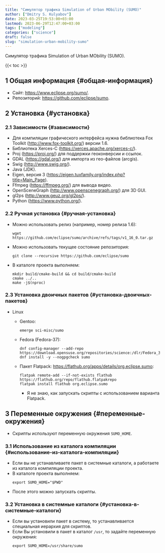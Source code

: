 ```yaml
---
title: "Симулятор трафика Simulation of Urban MObility (SUMO)"
author: ["Dmitry S. Kulyabov"]
date: 2023-03-25T19:53:00+03:00
lastmod: 2023-06-29T12:47:00+03:00
tags: ["modeling"]
categories: ["science"]
draft: false
slug: "simulation-urban-mobility-sumo"
---
```


Симулятор трафика Simulation of Urban MObility (SUMO).

<!--more-->

{{< toc >}}


## <span class="section-num">1</span> Общая информация {#общая-информация}

-   Сайт: <https://www.eclipse.org/sumo/>.
-   Репозиторий: <https://github.com/eclipse/sumo>.


## <span class="section-num">2</span> Установка {#установка}


### <span class="section-num">2.1</span> Зависимости {#зависимости}

-   Для компиляции графического интерфейса нужна библиотека Fox Toolkit (<http://www.fox-toolkit.org/>) версии 1.6.
-   Библиотека Xerces-C (<https://xerces.apache.org/xerces-c/>).
-   Proj (<https://proj.org/>) для поддержки геоконверсии и ссылок.
-   GDAL (<https://gdal.org/>) для импорта из гео-файлов (arcgis).
-   Swig (<http://www.swig.org/>).
-   Java (JDK).
-   Eigen, версия 3 (<https://eigen.tuxfamily.org/index.php?title=Main_Page>).
-   Ffmpeg (<https://ffmpeg.org/>) для вывода видео.
-   OpenSceneGraph (<http://www.openscenegraph.org/>) для 3D GUI.
-   gl2ps (<http://www.geuz.org/gl2ps/>).
-   Python (<https://www.python.org/>).


### <span class="section-num">2.2</span> Ручная установка {#ручная-установка}

-   Можно использовать релиз (например, номер релиза 1.6):
    ```shell
    wget https://github.com/eclipse/sumo/archive/refs/tags/v1_16_0.tar.gz
    ```
-   Можно использовать текущее состояние репозитория:
    ```shell
    git clone --recursive https://github.com/eclipse/sumo
    ```
-   В каталоге проекта выполняем:
    ```shell
    mkdir build/cmake-build && cd build/cmake-build
    cmake ../..
    make -j$(nproc)
    ```


### <span class="section-num">2.3</span> Установка двоичных пакетов {#установка-двоичных-пакетов}

-   Linux
    -   Gentoo:
        ```shell
        emerge sci-misc/sumo
        ```
    -   Fedora (Fedora-37):
        ```shell
        dnf config-manager --add-repo https://download.opensuse.org/repositories/science:/dlr/Fedora_37/
        dnf install -y --nogpgcheck sumo
        ```
    -   Пакет Flatpack: <https://flathub.org/apps/details/org.eclipse.sumo>:
        ```shell
        flatpak remote-add --if-not-exists flathub https://flathub.org/repo/flathub.flatpakrepo
        flatpak install flathub org.eclipse.sumo
        ```

        -   Я не знаю, как запускать скрипты с использованием варианта Flatpack.


## <span class="section-num">3</span> Переменные окружения {#переменные-окружения}

-   Скрипты используют переменную окружения `SUMO_HOME`.


### <span class="section-num">3.1</span> Использование из каталога компиляции {#использование-из-каталога-компиляции}

-   Если вы не устанавливаете пакет в системные каталоги, а работаете из каталога компиляции проекта.
-   В каталоге проекта выполняем:
    ```shell
    export SUMO_HOME="$PWD"
    ```
-   После этого можно запускать скрипты.


### <span class="section-num">3.2</span> Установка в системные каталоги {#установка-в-системные-каталоги}

-   Если вы установили пакет в систему, то устанавливается специальная иерархия для скриптов.
-   Если Вы установили в пакет в каталог `/usr`, то задайте переменную окружения:
    ```shell-script
    export SUMO_HOME=/usr/share/sumo
    ```
